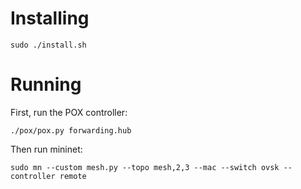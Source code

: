 # Installing
    sudo ./install.sh

# Running
First, run the POX controller:

    ./pox/pox.py forwarding.hub

Then run mininet:

    sudo mn --custom mesh.py --topo mesh,2,3 --mac --switch ovsk --controller remote